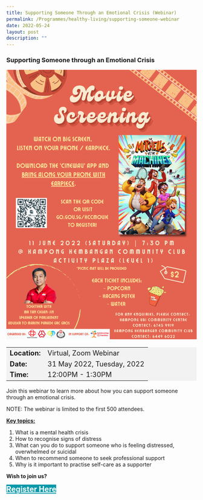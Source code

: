 ```yaml
---
title: Supporting Someone Through an Emotional Crisis (Webinar)
permalink: /Programmes/healthy-living/supporting-someone-webinar
date: 2022-05-24
layout: post
description: ""
---
```

### Supporting Someone through an Emotional Crisis ###

<img style="height:100%; width:100%; max-width:600px; max-height:846px" src="/images/Programmes%20(May%202022)/K-CC%20FLC%20Movie%20Screening.png">

<table  style="font-size:130%; background-color:#f2f2f2">
	<tbody>
		<tr>
			 <td><b>Location:</b></td><td>Virtual, Zoom Webinar</td>
		</tr>
		<tr>
		 <td><b>Date:</b> </td><td>31 May 2022, Tuesday, 2022</td>
		</tr>
		<tr>
			<td> <b>Time:</b> </td><td> 12:00PM - 1:30PM</td>
		</tr>
	</tbody>
</table>

Join this webinar to learn more about how you can support someone through an emotional crisis.

NOTE: The webinar is limited to the first 500 attendees.

<b><u>Key topics:</u></b>
<ol>
	<li>What is a mental health crisis</li>
	<li>How to recognise signs of distress</li>
	<li>What can you do to support someone who is feeling distressed, overwhelmed or suicidal</li>
	<li>When to recommend someone to seek professional support</li>
	<li>Why is it important to practise self-care as a supporter</li>
</ol>
	
<b>Wish to join us?</b>
<div>
	<a href="https://www.go.gov.sg/kccmovie" style="font-size:20px; width:35%; height:60px; background-color:#0899AA; color:white" class="bp-button"><b>Register Here</b></a>
</div>